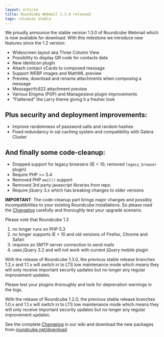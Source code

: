 ```yaml
---
layout: article
title: Roundcube Webmail 1.3.0 released
tags: releases stable
---
```

We proudly announce the stable version 1.3.0 of Roundcube Webmail which is now available for download.
With this milestone we introduce new features since the 1.2 version:

* Widescreen layout aka Three Column View
* Possibility to display QR code for contacts data
* New identicon plugin
* Attach contact vCards to composed message
* Support WEBP images and MathML preview
* Preview, download and rename attachments when composing a message
* Message/rfc822 attachment preview
* Various Enigma (PGP) and Managesieve plugin improvements
* "Flattened" the Larry theme giving it a fresher look

## Plus security and deployment improvements:

* Improve randomness of password salts and random hashes
* Fixed redundancy in sql caching system and compatibility with Galera Cluster

## And finally some code-cleanup:

* Dropped support for legacy browsers (IE < 10; removed `legacy_browser` plugin)
* Require PHP >= 5.4
* Removed PHP `mail()` support
* Removed 3rd party javascript libraries from repo
* Require jQuery 3.x which has breaking changes to older versions

**IMPORTANT**: The code-cleanup part brings major changes and possibly incompatibilities to your existing Roundcube installations. So please read the [Changelog](/roundcube/roundcubemail/wiki/Changelog) carefully and thoroughly test your upgrade scenario.

Please note that Roundcube 1.3

1. no longer runs on PHP 5.3
2. no longer supports IE < 10 and old versions of Firefox, Chrome and Safari
3. requires an SMTP server connection to send mails
4. uses jQuery 3.2 and will not work with current jQuery mobile plugin

With the release of Roundcube 1.3.0, the previous stable release branches 1.2.x
and 1.1.x will switch in to LTS low maintenance mode which means they will only
receive important security updates but no longer any regular improvement updates.





Please test your plugins thoroughly and look for deprecation warnings in the logs.

With the release of Roundcube 1.2.0, the previous stable release branches 1.0.x 
and 1.1.x will switch in to LTS low maintenance mode which means they will only 
receive important security updates but no longer any regular improvement updates.

See the complete [Changelog](https://github.com/roundcube/roundcubemail/wiki/Changelog) in our wiki 
and download the new packages from [roundcube.net/download](http://roundcube.net/download).
